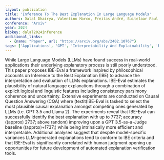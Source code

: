 ```yaml
---
layout: publication
title: 'Inference To The Best Explanation In Large Language Models'
authors: Dalal Dhairya, Valentino Marco, Freitas André, Buitelaar Paul
conference: "Arxiv"
year: 2024
bibkey: dalal2024inference
additional_links:
  - {name: "Paper", url: "https://arxiv.org/abs/2402.10767"}
tags: ['Applications', 'GPT', 'Interpretability And Explainability', 'Model Architecture', 'Reinforcement Learning', 'Tools']
---
```

While Large Language Models (LLMs) have found success in real-world applications their underlying explanatory process is still poorly understood. This paper proposes IBE-Eval a framework inspired by philosophical accounts on Inference to the Best Explanation (IBE) to advance the interpretation and evaluation of LLMs explanations. IBE-Eval estimates the plausibility of natural language explanations through a combination of explicit logical and linguistic features including consistency parsimony coherence and uncertainty. Extensive experiments are conducted on Causal Question Answering (CQA) where (textit)IBE-Eval is tasked to select the most plausible causal explanation amongst competing ones generated by LLMs (i.e. GPT 3.5 and Llama 2). The experiments reveal that IBE-Eval can successfully identify the best explanation with up to 7737; accuracy ((approx) 2737; above random) improving upon a GPT 3.5-as-a-Judge baseline ((approx)+1737;) while being intrinsically more efficient and interpretable. Additional analyses suggest that despite model-specific variances LLM-generated explanations tend to conform to IBE criteria and that IBE-Eval is significantly correlated with human judgment opening up opportunities for future development of automated explanation verification tools.
